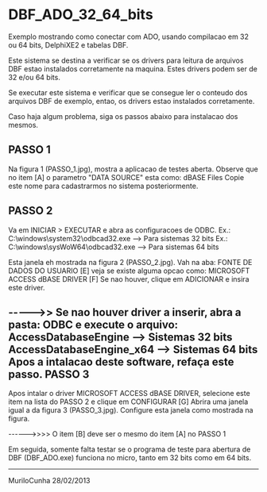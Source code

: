 DBF_ADO_32_64_bits
==================

Exemplo mostrando como conectar com ADO, usando compilacao em 32 ou 64 bits, DelphiXE2 e tabelas DBF.

Este sistema se destina a verificar se os drivers para leitura de arquivos DBF estao instalados corretamente na maquina.
Estes drivers podem ser de 32 e/ou 64 bits.

Se executar este sistema e verificar que se consegue ler o conteudo dos arquivos DBF de exemplo, entao, os drivers estao instalados corretamente.

Caso haja algum problema, siga os passos abaixo para instalacao dos mesmos.

PASSO 1
---------------------
Na figura 1 (PASSO_1.jpg), mostra a aplicacao de testes aberta.
Observe que no item [A] o parametro "DATA SOURCE" esta como: dBASE Files
Copie este nome para cadastrarmos no sistema posteriormente.

PASSO 2
---------------------
Va em INICIAR > EXECUTAR e abra as configuracoes de ODBC.
Ex.: C:\windows\system32\odbcad32.exe  --> Para sistemas 32 bits
Ex.: C:\windows\sysWoW64\odbcad32.exe  --> Para sistemas 64 bits

Esta janela eh mostrada na figura 2 (PASSO_2.jpg).
Vah na aba: FONTE DE DADOS DO USUARIO [E]
veja se existe alguma opcao como: MICROSOFT ACCESS dBASE DRIVER [F]
Se nao houver, clique em ADICIONAR e insira este driver.

----->>  Se nao houver driver a inserir, abra a pasta: ODBC e execute o arquivo: 
	AccessDatabaseEngine	 --> Sistemas 32 bits
	AccessDatabaseEngine_x64 --> Sistemas 64 bits
	Apos a intalacao deste software, refaça este passo.
PASSO 3
---------------------
Apos intalar o driver MICROSOFT ACCESS dBASE DRIVER, selecione este item na lista do PASSO 2 e clique em CONFIGURAR [G]
Abrira uma janela igual a da figura 3 (PASSO_3.jpg).
Configure esta janela como mostrada na figura.

------>>>>   O item [B] deve ser o mesmo do item [A] no PASSO 1

Em seguida, somente falta testar se o programa de teste para abertura de DBF (DBF_ADO.exe) funciona no micro, tanto em 32 bits como em 64 bits.



---------------------
MuriloCunha
28/02/2013
